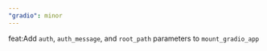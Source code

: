 ```yaml
---
"gradio": minor
---
```


feat:Add `auth`, `auth_message`, and `root_path` parameters to `mount_gradio_app`
